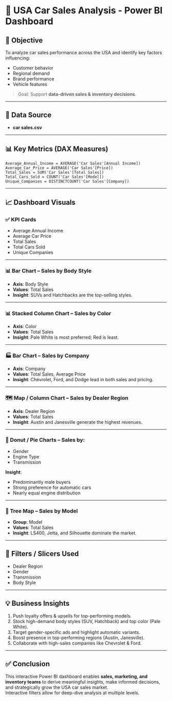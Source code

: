 # 🚗 USA Car Sales Analysis - Power BI Dashboard

## 📌 Objective
To analyze car sales performance across the USA and identify key factors influencing:
- Customer behavior  
- Regional demand  
- Brand performance  
- Vehicle features  

> Goal: Support **data-driven sales & inventory decisions**.

---

## 📂 Data Source
- **car sales.csv**

---

## 📊 Key Metrics (DAX Measures)

```DAX
Average_Annual_Income = AVERAGE('Car Sales'[Annual Income])
Average_Car_Price = AVERAGE('Car Sales'[Price])
Total_Sales = SUM('Car Sales'[Total Sales])
Total_Cars_Sold = COUNT('Car Sales'[Model])
Unique_Companies = DISTINCTCOUNT('Car Sales'[Company])
```

---

## 📈 Dashboard Visuals

### ✅ KPI Cards
- Average Annual Income  
- Average Car Price  
- Total Sales  
- Total Cars Sold  
- Unique Companies  

---

### 📊 Bar Chart – Sales by Body Style
- **Axis**: Body Style  
- **Values**: Total Sales  
- **Insight**: SUVs and Hatchbacks are the top-selling styles.

---

### 📊 Stacked Column Chart – Sales by Color
- **Axis**: Color  
- **Values**: Total Sales  
- **Insight**: Pale White is most preferred; Red is least.

---

### 🏭 Bar Chart – Sales by Company
- **Axis**: Company  
- **Values**: Total Sales, Average Price  
- **Insight**: Chevrolet, Ford, and Dodge lead in both sales and pricing.

---

### 🗺️ Map / Column Chart – Sales by Dealer Region
- **Axis**: Dealer Region  
- **Values**: Total Sales  
- **Insight**: Austin and Janesville generate the highest revenues.

---

### 🥧 Donut / Pie Charts – Sales by:
- Gender  
- Engine Type  
- Transmission  

**Insight**:
- Predominantly male buyers  
- Strong preference for automatic cars  
- Nearly equal engine distribution  

---

### 🌳 Tree Map – Sales by Model
- **Group**: Model  
- **Values**: Total Sales  
- **Insight**: LS400, Jetta, and Silhouette dominate the market.

---

## 🔎 Filters / Slicers Used
- Dealer Region  
- Gender  
- Transmission  
- Body Style  

---

## 💡 Business Insights
1. Push loyalty offers & upsells for top-performing models.  
2. Stock high-demand body styles (SUV, Hatchback) and top color (Pale White).  
3. Target gender-specific ads and highlight automatic variants.  
4. Boost presence in top-performing regions (Austin, Janesville).  
5. Collaborate with high-sales companies like Chevrolet & Ford.

---

## ✅ Conclusion
This interactive Power BI dashboard enables **sales, marketing, and inventory teams** to derive meaningful insights, make informed decisions, and strategically grow the USA car sales market.  
Interactive filters allow for deep-dive analysis at multiple levels.
